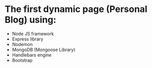<h1>The first dynamic page (Personal Blog) using: </h1>
<ul>
<li>Node JS framework</li>
<li>Express library</li>
<li>Nodemon</li>
<li>MongoDB (Mongoose Library)</li>
<li>Handlebars engine</li>
<li>Bootstrap</li>
</ul>